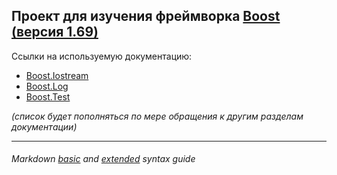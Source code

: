 ## Проект для изучения фреймворка [Boost (версия 1.69)](https://www.boost.org/doc/libs/1_69_0/?view=categorized)

Ссылки на используемую документацию:  
- [Boost.Iostream](https://www.boost.org/doc/libs/1_69_0/libs/iostreams/)
- [Boost.Log](https://www.boost.org/doc/libs/1_69_0/libs/log/)
- [Boost.Test](https://www.boost.org/doc/libs/1_69_0/libs/test/doc/html/index.html)

*(список будет пополняться по мере обращения к другим разделам документации)*

---

###### Markdown *[basic][1]* and *[extended][2]* syntax guide 

[1]: <https://www.markdownguide.org/basic-syntax/>
[2]: <https://www.markdownguide.org/extended-syntax/>
